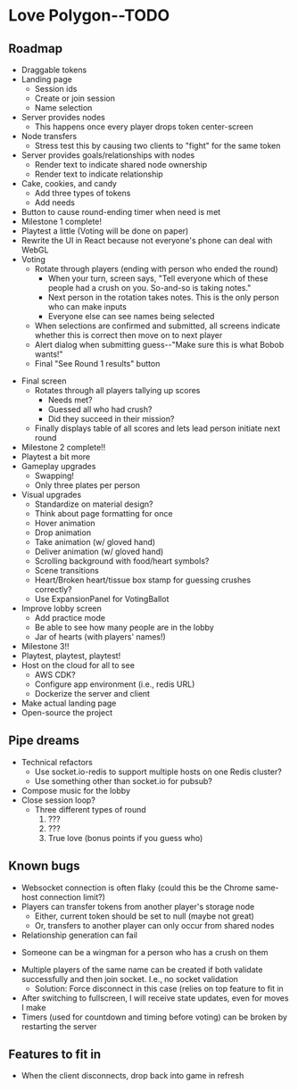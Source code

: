 # Love Polygon--TODO

## Roadmap
+ Draggable tokens
+ Landing page
  + Session ids
  + Create or join session
  + Name selection
+ Server provides nodes
  + This happens once every player drops token center-screen
+ Node transfers
  + Stress test this by causing two clients to "fight" for the same token
+ Server provides goals/relationships with nodes
  + Render text to indicate shared node ownership
  + Render text to indicate relationship
+ Cake, cookies, and candy
  + Add three types of tokens
  + Add needs
+ Button to cause round-ending timer when need is met
+ Milestone 1 complete!
+ Playtest a little (Voting will be done on paper)
+ Rewrite the UI in React because not everyone's phone can deal with WebGL
+ Voting
  + Rotate through players (ending with person who ended the round)
    + When your turn, screen says, "Tell everyone which of these people had a crush on you. So-and-so is taking notes."
    + Next person in the rotation takes notes. This is the only person who can make inputs
    + Everyone else can see names being selected
  + When selections are confirmed and submitted, all screens indicate whether this is correct then move on to next player
  + Alert dialog when submitting guess--"Make sure this is what Bobob wants!"
  + Final "See Round 1 results" button
- Final screen
  - Rotates through all players tallying up scores
    - Needs met?
    - Guessed all who had crush?
    - Did they succeed in their mission?
  - Finally displays table of all scores and lets lead person initiate next round
- Milestone 2 complete!!
- Playtest a bit more
- Gameplay upgrades
  - Swapping!
  - Only three plates per person
- Visual upgrades
  - Standardize on material design?
  - Think about page formatting for once
  - Hover animation
  - Drop animation
  - Take animation (w/ gloved hand)
  - Deliver animation (w/ gloved hand)
  - Scrolling background with food/heart symbols?
  - Scene transitions
  - Heart/Broken heart/tissue box stamp for guessing crushes correctly?
  - Use ExpansionPanel for VotingBallot
- Improve lobby screen
  - Add practice mode
  - Be able to see how many people are in the lobby
  - Jar of hearts (with players' names!)
- Milestone 3!!
- Playtest, playtest, playtest!
- Host on the cloud for all to see
  - AWS CDK?
  - Configure app environment (i.e., redis URL)
  - Dockerize the server and client
- Make actual landing page
- Open-source the project

## Pipe dreams
- Technical refactors
  - Use socket.io-redis to support multiple hosts on one Redis cluster?
  - Use something other than socket.io for pubsub?
- Compose music for the lobby
- Close session loop?
  - Three different types of round
    1. ???
    2. ???
    3. True love (bonus points if you guess who)

## Known bugs
- Websocket connection is often flaky (could this be the Chrome same-host connection limit?)
- Players can transfer tokens from another player's storage node
  - Either, current token should be set to null (maybe not great)
  - Or, transfers to another player can only occur from shared nodes
- Relationship generation can fail
+ Someone can be a wingman for a person who has a crush on them
- Multiple players of the same name can be created if both validate successfully and then join socket. I.e., no socket validation
  -  Solution: Force disconnect in this case (relies on top feature to fit in
- After switching to fullscreen, I will receive state updates, even for moves I make
- Timers (used for countdown and timing before voting) can be broken by restarting the server

## Features to fit in
- When the client disconnects, drop back into game in refresh
